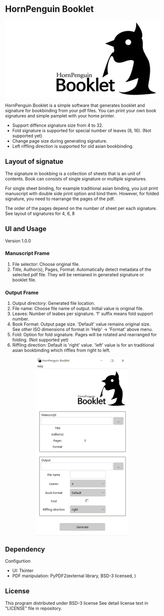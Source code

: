 # HornPenguin Booklet

![HornPenguinBooklet](images/Logo.svg)

HornPenguin Booklet is a simple software that generates booklet and signature for bookbinding from your pdf files.
You can print your own book signatures and simple pamplet with your home printer.

* Support diffence signature size from 4 to 32.
* Fold signature is supported for special number of leaves (8, 16). (Not supported yet)
* Change page size during generating signature.
* Left riffling direction is supported for old asian bookbinding.

## Layout of signatue

The signature in bookbing is a collection of sheets that is an unit of contents.
Book can consists of single signature or multiple signatures. 

For single sheet binding, for example traditional asian binding, you just print manuscript with double side print option
and bind them. However, for folded signature, you need to rearrange the pages of the pdf.

The order of the pages depend on the number of sheet per each signature. 
See layout of signatures for 4, 6, 8

## UI and Usage

Version 1.0.0

### Manuscript Frame

1. File selector: Choose original file.
2. Title, Author(s), Pages, Format: Automatically detect metadata of the selected pdf file. They will be remianed in generated signature or booklet file. 

### Output Frame

1. Output directory: Generated file location.
2. File name: Choose file name of output. Initial value is original file. 
3. Leaves: Number of leabes per signature. 'f' suffix means fold support number.
4. Book Format: Output page size. 'Default' value remains original size. See other ISO dimensions of format in 'Help' -> 'Format' above menu.
5. Fold: Option for fold signature. Pages will be rotated and rearranged for folding. (Not supported yet)
6. Riffling direction: Default is 'right' value. 'left' value is for an traditional asian bookbinding which riffles from right to left. 

<p align="center">
  <img width="300" height="580" src="images/ui.PNG">
</p>


## Dependency

Configurtion

* UI: Tkinter
* PDF manipulation: PyPDF2(external library, BSD-3 licensed, )


## License

This program distributed under BSD-3 license
See detail license text in "LICENSE" file in repository.
